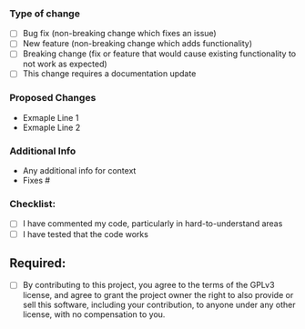 ### Type of change

<!-- Please delete options that are not relevant. -->

- [ ] Bug fix (non-breaking change which fixes an issue)
- [ ] New feature (non-breaking change which adds functionality)
- [ ] Breaking change (fix or feature that would cause existing functionality to not work as expected)
- [ ] This change requires a documentation update

### Proposed Changes
- Exmaple Line 1
- Exmaple Line 2


### Additional Info
- Any additional info for context
- Fixes #<!--issue-no-->

### Checklist:

- [ ] I have commented my code, particularly in hard-to-understand areas
- [ ] I have tested that the code works

## Required:
- [ ] By contributing to this project, you agree to the terms of the GPLv3 license, and agree to grant the project owner the right to also provide or sell this software, including your contribution, to anyone under any other license, with no compensation to you.
